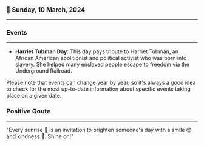### 📅 Sunday, 10 March, 2024
------
### Events
------
- **Harriet Tubman Day**: This day pays tribute to Harriet Tubman, an African American abolitionist and political activist who was born into slavery. She helped many enslaved people escape to freedom via the Underground Railroad.
  
Please note that events can change year by year, so it's always a good idea to check for the most up-to-date information about specific events taking place on a given date.
### Positive Qoute
------
"Every sunrise 🌅 is an invitation to brighten someone's day with a smile 😊 and kindness 💖. Shine on!"
